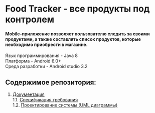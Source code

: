 # Food Tracker - все продукты под контролем

#### Mobile-приложение позволяет пользователю следить за своими продуктами, а также составлять список продуктов, которые необходимо приобрести в магазине.  
Язык программирования - Java 8   
Платформа - Android 6.0+   
Среда разработки - Android studio 3.2

## Содержимое репозитория:
1. [Документация](docs)  
1.1. [Спецификация требования](docs/SRS.md)  
1.2. [Проектирование системы (UML диаграммы)](docs/SDS.md)